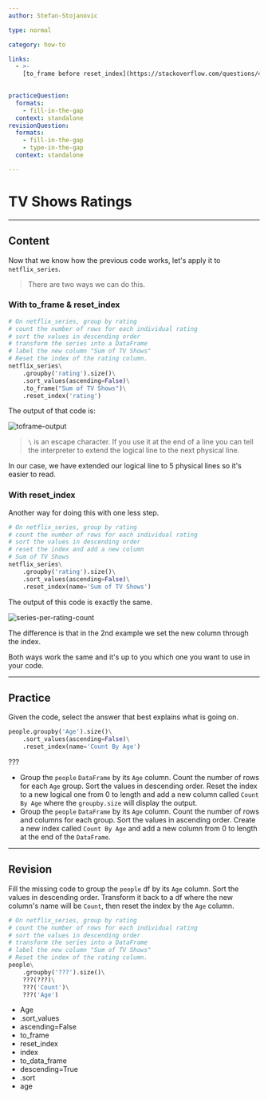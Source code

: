 ```yaml
---
author: Stefan-Stojanovic

type: normal

category: how-to

links:
  - >-
    [to_frame before reset_index](https://stackoverflow.com/questions/40914200/can-i-assign-a-reset-index-a-name){documentation}
    

practiceQuestion:
  formats:
    - fill-in-the-gap
  context: standalone
revisionQuestion:
  formats:
    - fill-in-the-gap
    - type-in-the-gap
  context: standalone

---
```


# TV Shows Ratings

---
## Content

Now that we know how the previous code works, let's apply it to `netflix_series`.

> There are two ways we can do this.

### With to_frame & reset_index

```py
# On netflix_series, group by rating
# count the number of rows for each individual rating
# sort the values in descending order
# transform the series into a DataFrame
# label the new column "Sum of TV Shows"
# Reset the index of the rating column.
netflix_series\
    .groupby('rating').size()\
    .sort_values(ascending=False)\
    .to_frame("Sum of TV Shows")\
    .reset_index('rating')
```

The output of that code is:

![toframe-output](https://img.enkipro.com/92ca8af7959786cd9bebb9c0898e3010.png)

> `\` is an escape character. If you use it at the end of a line you can tell the interpreter to extend the logical line to the next physical line.

In our case, we have extended our logical line to 5 physical lines so it's easier to read.

### With reset_index

Another way for doing this with one less step.

```py
# On netflix_series, group by rating
# count the number of rows for each individual rating
# sort the values in descending order
# reset the index and add a new column
# Sum of TV Shows
netflix_series\
    .groupby('rating').size()\
    .sort_values(ascending=False)\
    .reset_index(name='Sum of TV Shows')
```

The output of this code is exactly the same. 

![series-per-rating-count](https://img.enkipro.com/a7699cddce250f540b7259c4d0a10e2b.png)

The difference is that in the 2nd example we set the new column through the index.

Both ways work the same and it's up to you which one you want to use in your code.

---

## Practice

Given the code, select the answer that best explains what is going on.

```python
people.groupby('Age').size()\
    .sort_values(ascending=False)\
    .reset_index(name='Count By Age')
```

???

- Group the `people` `DataFrame` by its `Age` column. Count the number of rows for each `Age` group. Sort the values in descending order. Reset the index to a new logical one from 0 to length and add a new column called `Count By Age` where the `groupby.size` will display the output.
- Group the `people` `DataFrame` by its `Age` column. Count the number of rows and columns for each group. Sort the values in ascending order. Create a new index called `Count By Age` and add a new column from 0 to length at the end of the `DataFrame`.

---

## Revision

Fill the missing code to group the `people` df by its `Age` column. Sort the values in descending order. Transform it back to a df where the new column's name will be `Count`, then reset the index by the `Age` column.

```python
# On netflix_series, group by rating
# count the number of rows for each individual rating
# sort the values in descending order
# transform the series into a DataFrame
# label the new column "Sum of TV Shows"
# Reset the index of the rating column.
people\
    .groupby('???').size()\
    ???(???)\
    ???('Count')\
    ???('Age')
```

- Age
- .sort_values
- ascending=False
- to_frame
- reset_index
- index
- to_data_frame
- descending=True
- .sort
- age